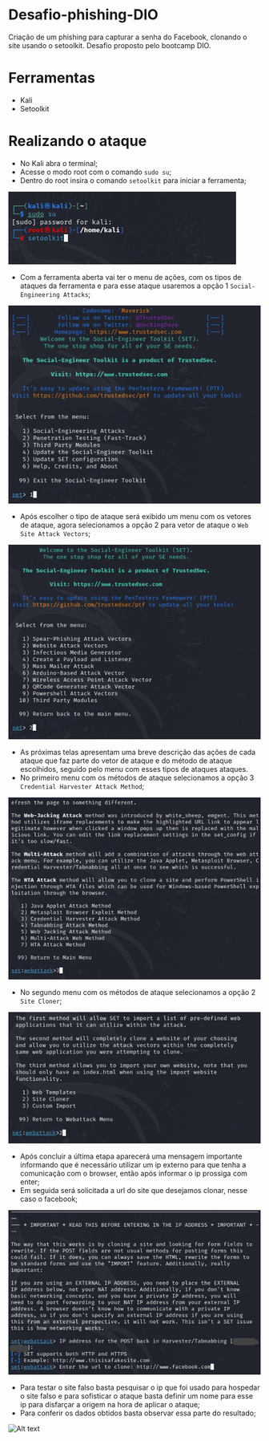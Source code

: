 # Desafio-phishing-DIO
Criação de um phishing para capturar a senha do Facebook, clonando o site usando o setoolkit. Desafio proposto pelo bootcamp DIO.

# Ferramentas
- Kali
- Setoolkit

# Realizando o  ataque
- No Kali abra o terminal;
- Acesse o modo root com o comando ``` sudo su ```;
- Dentro do root insira o comando ``` setoolkit ``` para iniciar a ferramenta;

![Alt text](./passo1.jpg "Optional title")

- Com a ferramenta aberta vai  ter o menu de ações, com os tipos de ataques da ferramenta e para esse ataque usaremos a opção 1 ``` Social-Engineering Attacks ```;

![Alt text](./passo2.jpg "Optional title")

- Após escolher o tipo de ataque será exibido um menu com os vetores de ataque, agora selecionamos a opção 2 para vetor de ataque o ``` Web Site Attack Vectors ```;

![Alt text](./passo3.jpg "Optional title")

- As próximas telas apresentam uma breve descrição das ações de cada ataque que faz parte do vetor de ataque e do método de ataque escolhidos, seguido pelo menu com esses tipos de ataques ataques.
- No primeiro menu com os métodos de ataque selecionamos a opção 3 ``` Credential Harvester Attack Method ```;

![Alt text](./passo4.jpg "Optional title")

- No segundo menu com os métodos de ataque selecionamos a opção 2 ``` Site Cloner ```;

![Alt text](./passo5.jpg "Optional title")

- Após concluir a última etapa aparecerá uma mensagem importante informando que é necessário utilizar um ip externo para que tenha a comunicação com o browser, então após informar o ip prossiga com enter;
- Em seguida será solicitada a url do site que desejamos clonar, nesse caso o facebook;

![Alt text](./passo6.jpg "Optional title")

- Para testar o site falso basta pesquisar o ip que foi usado para hospedar o site falso e para sofisticar o ataque basta definir um nome para esse ip para disfarçar a origem na hora de aplicar o ataque;
- Para conferir os dados obtidos basta observar essa parte do resultado;

![Alt text](./passo7.jpg "Optional title")
